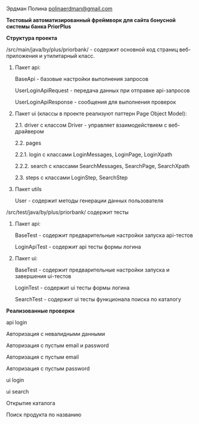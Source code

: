 Эрдман Полина
polinaerdman@gmail.com

**Тестовый автоматизированный фреймворк для сайта бонусной системы банка PriorPlus**

**Структура проекта**

/src/main/java/by/plus/priorbank/ - содержит основной код страниц веб-приложения и утилитарный класс.
1. Пакет api:

   BaseApi - базовые настройки выполнения запросов

   UserLoginApiRequest - передача данных при отправке api-запросов

   UserLoginApiResponse - сообщения для выполнения проверок

2. Пакет ui (классы в проекте реализуют паттерн Page Object Model):

   2.1. driver с классом Driver - управляет взаимодействием с веб-драйвером

   2.2. pages

   2.2.1. login с классами LoginMessages, LoginPage, LoginXpath 

   2.2.2. search с классами SearchMessages, SearchPage, SearchXpath

   2.3. steps с классами LoginStep, SearchStep
   
3. Пакет utils
   
   User - содержит методы генерации данных пользователя

/src/test/java/by/plus/priorbank/ содержит тесты
1. Пакет api:
   
   BaseTest - содержит предварительные настройки запуска api-тестов
   
   LoginApiTest - содержит api тесты формы логина
   
2. Пакет ui:
   
   BaseTest - содержит предварительные настройки запуска и завершения ui-тестов
   
   LoginTest - содержит ui тесты формы логина
   
   SearchTest - содержит ui тесты функционала поиска по каталогу

**Реализованные проверки**

   api login
   
   Авторизация c невалидными данными
   
   Авторизация c пустым email и password
   
   Авторизация c пустым email
   
   Авторизация c пустым password
   
  ui login
  
  ui search
  
  Открытие каталога
  
  Поиск продукта по названию
